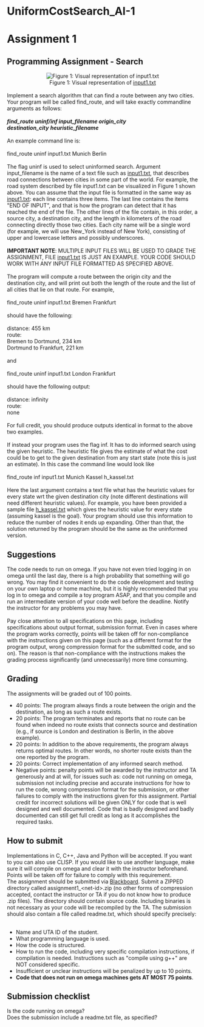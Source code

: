 # UniformCostSearch_AI-1
<!DOCTYPE html PUBLIC "-//W3C//DTD HTML 4.01//EN" "http://www.w3.org/TR/html4/strict.dtd">
<html><head>
<!-- saved from url=(0066)file:///C:/Users/Vamsi/Desktop/ai1/2k15/Web_Old/assmts/pa/pa1.html -->
<meta http-equiv="Content-Type" content="text/html; charset=windows-1252"><title>Assignment 1</title>

</head>
<body>
<h1>Assignment 1</h1>
<h2>Programming Assignment - Search</h2>
<div style="text-align: center;">
<img alt="Figure 1: Visual representation of input1.txt" title="Figure 1: Visual representation of input1.txt" src="Assignment%201_files/t1_p1.gif"><br>
Figure 1: Visual representation of <a href="https://omega.uta.edu/~gopikrishnav/classes/2018/fall/4308_5360/assmts/assmt1_files/input1.txt">input1.txt</a></div>
<br>
Implement a search algorithm that can find a route between any two
cities. Your program will be called find_route, and will take exactly
commandline arguments as follows:<br>
<br>
<strong><em>find_route uninf/inf input_filename origin_city
destination_city</em></strong>&nbsp;<strong><em>heuristic_filename</em></strong><br>
<br>
An example command line is:<br>
<br>
find_route uninf input1.txt Munich Berlin<br>
<br>
The flag uninf is used to select uninformed search. Argument
input_filename
is the name of a text file such as <a href="https://omega.uta.edu/~gopikrishnav/classes/2018/fall/4308_5360/assmts/assmt1_files/input1.txt">input1.txt</a>,
that describes road connections between cities in some part of the
world. For example, the road system described by file input1.txt can be
visualized in Figure 1 shown above. You can assume that the input file
is formatted in the same way as <a href="https://omega.uta.edu/~gopikrishnav/classes/2018/fall/4308_5360/assmts/assmt1_files/input1.txt">input1.txt</a>:
each line contains three
items. The last line contains the items "END OF INPUT", and that is how
the program can detect that it has reached the end of the file. The
other lines of the file contain, in this order, a source city, a
destination city, and the length in kilometers of the road connecting
directly those two cities. Each city name will be a single word (for
example, we will use New_York instead of New York), consisting of upper
and lowercase letters and possibly underscores.<br>
<br>
<span style="font-weight: bold;">IMPORTANT NOTE</span>:
MULTIPLE INPUT FILES WILL BE USED TO GRADE THE
ASSIGNMENT, FILE <a href="https://omega.uta.edu/~gopikrishnav/classes/2018/fall/4308_5360/assmts/assmt1_files/input1.txt">input1.txt</a>
IS JUST AN EXAMPLE. YOUR CODE SHOULD WORK
WITH ANY INPUT FILE FORMATTED AS SPECIFIED ABOVE.<br>
<br>
The program will compute a route between the origin city and the
destination city, and will print out both the length of the route and
the list of all cities that lie on that route. For example,<br>
<br>
find_route uninf input1.txt Bremen Frankfurt<br>
<br>
should have the following:<br>
<br>
distance: 455 km<br>
route: <br>
Bremen to Dortmund, 234 km <br>
Dortmund to Frankfurt, 221 km <br>
<br>
and<br>
<br>
find_route uninf input1.txt London Frankfurt<br>
<br>
should have the following output:<br>
<br>
distance: infinity<br>
route: <br>
none<br>
<br>
For full credit, you should produce outputs identical in format to the
above two examples.<br>
<br>
If instead your program uses the flag inf. It has to do informed search
using the given heuristic. The heuristic file gives the estimate of
what the cost could be to get to the given destination from any start
state (note this is just an estimate). In this case the command line
would look like<br>
<br>
find_route&nbsp;inf input1.txt Munich Kassel h_kassel.txt<br>
<br>
Here the last argument contains a text file what has the heuristic
values for every state wrt the given destination city (note different
destinations will need different heuristic values). For example, you
have been provided a sample file <a href="https://omega.uta.edu/~gopikrishnav/classes/2018/fall/4308_5360/assmts/assmt1_files/h_kassel.txt">h_kassel.txt</a>
which gives the heuristic value for every state (assuming kassel is the
goal).
Your program should use this information to reduce the number of nodes
it ends up expanding. Other than that, the solution returned by the
program should be the same as the uninformed version.<br>
<h2>Suggestions</h2>
The code needs to run on omega. If you have not even tried
logging in on omega until the last day, there is a high probability
that something
will go wrong. You may find it convenient to do the code development
and testing on your own laptop or home machine, but it is highly
recommended that you log in to omega and compile a toy program ASAP,
and that you compile and run an intermediate version of your code well
before the deadline. Notify the instructor for any problems you may
have. <br>
<br>
Pay close attention to all specifications on this page, including
specifications about output format, submission format. Even in cases
where the program works correctly, points will be taken off for
non-compliance with the instructions given on this page (such as a
different format for the program output, wrong compression format for
the submitted code, and so on). The reason is that non-compliance with
the instructions makes the grading process significantly (and
unnecessarily) more time consuming.<br>
<h2>Grading</h2>
The assignments will be graded out of 100 points.<br>
<ul>
<li>40 points: The program always finds a route between the
origin and the destination, as long as such a route exists.</li>
<li>20 points: The program
terminates and reports that no route can be found when indeed no route
exists that connects source and destination (e.g., if source is London
and destination is Berlin, in the above example).</li>
<li>20 points: In addition to the above requirements, the
program always returns optimal routes. In other words, no shorter route
exists than the one reported by the program.</li>
<li>20 points: Correct implementation of any informed search
method.</li>
<li>Negative points: penalty points will be awarded by the
instructor and
TA generously and at will, for issues such as: code not running on
omega, submission not including precise and accurate instructions for
how to run the code, wrong compression format for the submission, or
other failures to comply with the instructions given for this
assignment. Partial credit for incorrect solutions will be given ONLY
for code that is well designed and well documented. Code that is badly
designed and badly documented can still get full credit as long as it
accomplishes the required tasks.
</li>
</ul>
<h2>How to submit</h2>
Implementations in C, C++, Java and Python will be accepted. If you want to you can also use CLISP. If you
would like to use another language, make sure it will compile on omega
and clear it with the instructor beforehand. Points will be taken off
for failure to comply
with this requirement.<br>
The assignment should be submitted via <a href="http://elearn.uta.edu/">Blackboard</a>. Submit a
ZIPPED
directory called assignment1_&lt;net-id&gt;.zip (no other forms
of compression
accepted, contact the instructor or TA if you do not know how to
produce .zip files). The directory should contain source code.
Including binaries&nbsp;is not necessary as your code will be recompiled by the TA.
The submission should also contain a file called readme.txt, which
should specify precisely:<br>
<br>
<ul>
<li>Name and UTA ID of the student.</li>
<li>What programming language is used.</li>
<li>How the code is structured.</li>
<li>How to run the code, including very specific compilation
instructions,
if compilation is needed. Instructions such as "compile using g++" are
NOT considered specific.</li>
<li>Insufficient or unclear instructions will be penalized by
up to 10
points.</li>
<li><span style="font-weight: bold;">Code that
does not run on omega machines gets AT MOST&nbsp;75 points</span>.
</li>
</ul>
<h2>Submission checklist</h2>
Is the code running on omega?<br>
Does the submission include a readme.txt file, as specified?<br>
</body></html>
